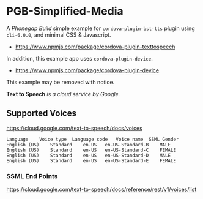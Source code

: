 # PGB-Simplified-Media

A *Phonegap Build* simple example for `cordova-plugin-bst-tts` plugin using `cli-6.0.0`, and minimal CSS & Javascript.

* https://www.npmjs.com/package/cordova-plugin-texttospeech

In addition, this example app uses `cordova-plugin-device`.

* https://www.npmjs.com/package/cordova-plugin-device

This example may be removed with notice.


**Text to Speech** *is a cloud service by Google.*

## Supported Voices

https://cloud.google.com/text-to-speech/docs/voices

```
Language 	Voice type 	Language code 	Voice name 	SSML Gender
English (US) 	Standard 	en-US 	en-US-Standard-B 	MALE
English (US) 	Standard 	en-US 	en-US-Standard-C 	FEMALE
English (US) 	Standard 	en-US 	en-US-Standard-D 	MALE
English (US) 	Standard 	en-US 	en-US-Standard-E 	FEMALE
```

### SSML End Points

https://cloud.google.com/text-to-speech/docs/reference/rest/v1/voices/list
